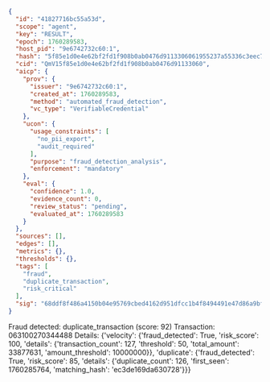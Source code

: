 ```json
{
  "id": "41827716bc55a53d",
  "scope": "agent",
  "key": "RESULT",
  "epoch": 1760289583,
  "host_pid": "9e6742732c60:1",
  "hash": "5f85e1d0e4e62bf2fd1f908b0ab0476d9113306061955237a55336c3eec73953",
  "cid": "QmV15f85e1d0e4e62bf2fd1f908b0ab0476d91133060",
  "aicp": {
    "prov": {
      "issuer": "9e6742732c60:1",
      "created_at": 1760289583,
      "method": "automated_fraud_detection",
      "vc_type": "VerifiableCredential"
    },
    "ucon": {
      "usage_constraints": [
        "no_pii_export",
        "audit_required"
      ],
      "purpose": "fraud_detection_analysis",
      "enforcement": "mandatory"
    },
    "eval": {
      "confidence": 1.0,
      "evidence_count": 0,
      "review_status": "pending",
      "evaluated_at": 1760289583
    }
  },
  "sources": [],
  "edges": [],
  "metrics": {},
  "thresholds": {},
  "tags": [
    "fraud",
    "duplicate_transaction",
    "risk_critical"
  ],
  "sig": "68ddf8f486a4150b04e95769cbed4162d951dfcc1b4f8494491e47d86a9bf6dc"
}
```

Fraud detected: duplicate_transaction (score: 92)
Transaction: 063100270344488
Details: {'velocity': {'fraud_detected': True, 'risk_score': 100, 'details': {'transaction_count': 127, 'threshold': 50, 'total_amount': 33877631, 'amount_threshold': 10000000}}, 'duplicate': {'fraud_detected': True, 'risk_score': 85, 'details': {'duplicate_count': 126, 'first_seen': 1760285764, 'matching_hash': 'ec3de169da630728'}}}